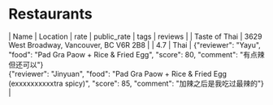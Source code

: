 # Restaurants

| Name          | Location                                  | rate | public_rate | tags | reviews                                                                                                                                                                                                                                                    |
| Taste of Thai | 3629 West Broadway, Vancouver, BC V6R 2B8 |      | 4.7         | Thai | {"reviewer": "Yayu", "food": "Pad Gra Paow + Rice & Fried Egg", "score": 80, "comment": "有点辣但还可以"} <br> {"reviewer": "Jinyuan", "food": "Pad Gra Paow + Rice & Fried Egg (exxxxxxxxxxtra spicy)", "score": 85, "comment": "加辣之后是我吃过最辣的"} |
